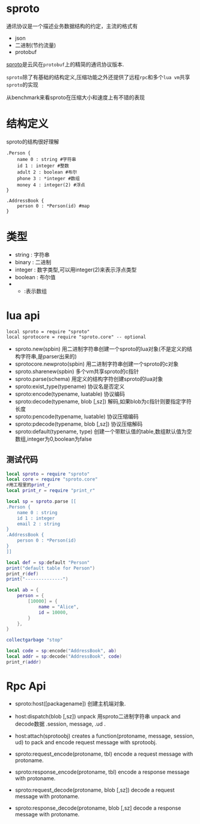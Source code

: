 # sproto

通讯协议是一个描述业务数据结构的约定，主流的格式有

+ json
+ 二进制(节约流量)
+ protobuf

[sproto](https://github.com/cloudwu/sproto)是云风在`protobuf`上的精简的通讯协议版本.

`sproto`除了有基础的结构定义,压缩功能之外还提供了远程`rpc`和多个`lua vm`共享`sproto`的实现

从benchmark来看sproto在压缩大小和速度上有不错的表现


# 结构定义
sproto的结构很好理解

```
.Person {
    name 0 : string #字符串
    id 1 : integer #整数
    adult 2 : boolean #布尔
    phone 3 : *integer #数组
    money 4 : integer(2) #浮点
}

.AddressBook {
    person 0 : *Person(id) #map
}
```

# 类型
+ string : 字符串
+ binary : 二进制
+ integer : 数字类型,可以用integer(2)来表示浮点类型
+ boolean : 布尔值
+ * :表示数组

# lua api
```
local sproto = require "sproto"
local sprotocore = require "sproto.core" -- optional
```

+ sproto.new(spbin) 用二进制字符串创建一个sproto的lua对象(不是定义的结构字符串,是parser出来的)
+ sprotocore.newproto(spbin) 用二进制字符串创建一个sproto的c对象
+ sproto.sharenew(spbin) 多个vm共享sproto的c指针
+ sproto.parse(schema) 用定义的结构字符创建sproto的lua对象
+ sproto:exist_type(typename) 协议名是否定义
+ sproto:encode(typename, luatable) 协议编码
+ sproto:decode(typename, blob [,sz]) 解码,如果blob为c指针则要指定字符长度
+ sproto:pencode(typename, luatable) 协议压缩编码
+ sproto:pdecode(typename, blob [,sz]) 协议压缩解码
+ sproto:default(typename, type) 创建一个带默认值的table,数组默认值为空数组,integer为0,boolean为false

## 测试代码

```lua
local sproto = require "sproto"
local core = require "sproto.core"
#用工程里的print_r
local print_r = require "print_r"

local sp = sproto.parse [[
.Person {
	name 0 : string
	id 1 : integer
	email 2 : string
}
.AddressBook {
	person 0 : *Person(id)
}
]]

local def = sp:default "Person"
print("default table for Person")
print_r(def)
print("--------------")

local ab = {
	person = {
		[10000] = {
			name = "Alice",
			id = 10000,
		}
	},
}

collectgarbage "stop"

local code = sp:encode("AddressBook", ab)
local addr = sp:decode("AddressBook", code)
print_r(addr)

```

# Rpc Api
+ sproto:host([packagename]) 创建主机端对象.
+ host:dispatch(blob [,sz]) unpack 用sproto二进制字符串 unpack and decode数据  .session, message, .ud .
+ host:attach(sprotoobj) creates a function(protoname, message, session, ud) to pack and encode request message with sprotoobj.

+ sproto:request_encode(protoname, tbl) encode a request message with protoname.
+ sproto:response_encode(protoname, tbl) encode a response message with protoname.
+ sproto:request_decode(protoname, blob [,sz]) decode a request message with protoname.
+ sproto:response_decode(protoname, blob [,sz] decode a response message with protoname.

